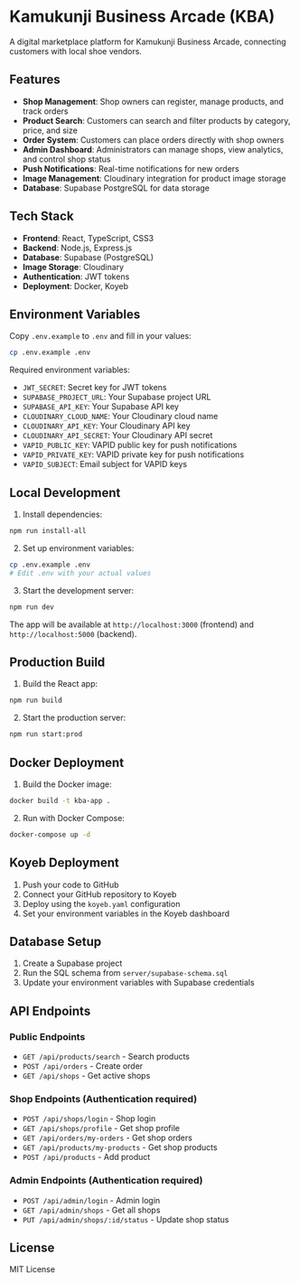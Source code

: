 # Kamukunji Business Arcade (KBA)

A digital marketplace platform for Kamukunji Business Arcade, connecting customers with local shoe vendors.

## Features

- **Shop Management**: Shop owners can register, manage products, and track orders
- **Product Search**: Customers can search and filter products by category, price, and size
- **Order System**: Customers can place orders directly with shop owners
- **Admin Dashboard**: Administrators can manage shops, view analytics, and control shop status
- **Push Notifications**: Real-time notifications for new orders
- **Image Management**: Cloudinary integration for product image storage
- **Database**: Supabase PostgreSQL for data storage

## Tech Stack

- **Frontend**: React, TypeScript, CSS3
- **Backend**: Node.js, Express.js
- **Database**: Supabase (PostgreSQL)
- **Image Storage**: Cloudinary
- **Authentication**: JWT tokens
- **Deployment**: Docker, Koyeb

## Environment Variables

Copy `.env.example` to `.env` and fill in your values:

```bash
cp .env.example .env
```

Required environment variables:
- `JWT_SECRET`: Secret key for JWT tokens
- `SUPABASE_PROJECT_URL`: Your Supabase project URL
- `SUPABASE_API_KEY`: Your Supabase API key
- `CLOUDINARY_CLOUD_NAME`: Your Cloudinary cloud name
- `CLOUDINARY_API_KEY`: Your Cloudinary API key
- `CLOUDINARY_API_SECRET`: Your Cloudinary API secret
- `VAPID_PUBLIC_KEY`: VAPID public key for push notifications
- `VAPID_PRIVATE_KEY`: VAPID private key for push notifications
- `VAPID_SUBJECT`: Email subject for VAPID keys

## Local Development

1. Install dependencies:
```bash
npm run install-all
```

2. Set up environment variables:
```bash
cp .env.example .env
# Edit .env with your actual values
```

3. Start the development server:
```bash
npm run dev
```

The app will be available at `http://localhost:3000` (frontend) and `http://localhost:5000` (backend).

## Production Build

1. Build the React app:
```bash
npm run build
```

2. Start the production server:
```bash
npm run start:prod
```

## Docker Deployment

1. Build the Docker image:
```bash
docker build -t kba-app .
```

2. Run with Docker Compose:
```bash
docker-compose up -d
```

## Koyeb Deployment

1. Push your code to GitHub
2. Connect your GitHub repository to Koyeb
3. Deploy using the `koyeb.yaml` configuration
4. Set your environment variables in the Koyeb dashboard

## Database Setup

1. Create a Supabase project
2. Run the SQL schema from `server/supabase-schema.sql`
3. Update your environment variables with Supabase credentials

## API Endpoints

### Public Endpoints
- `GET /api/products/search` - Search products
- `POST /api/orders` - Create order
- `GET /api/shops` - Get active shops

### Shop Endpoints (Authentication required)
- `POST /api/shops/login` - Shop login
- `GET /api/shops/profile` - Get shop profile
- `GET /api/orders/my-orders` - Get shop orders
- `GET /api/products/my-products` - Get shop products
- `POST /api/products` - Add product

### Admin Endpoints (Authentication required)
- `POST /api/admin/login` - Admin login
- `GET /api/admin/shops` - Get all shops
- `PUT /api/admin/shops/:id/status` - Update shop status

## License

MIT License